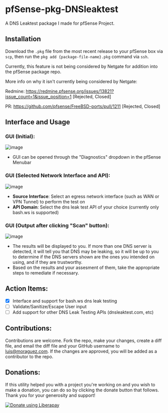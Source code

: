 # pfSense-pkg-DNSleaktest
A DNS Leaktest package I made for pfSense Project.

## Installation
Download the `.pkg` file from the most recent release to your pfSense box via `scp`, then run the `pkg add {package-file-name}.pkg` command via `ssh`.

Currently, this feature is not being considered by Netgate for addition into the pfSense package repo.

More info on why it isn't currently being considered by Netgate:

Redmine:
https://redmine.pfsense.org/issues/13821?issue_count=1&issue_position=1 [Rejected, Closed]

PR:
https://github.com/pfsense/FreeBSD-ports/pull/1211 [Rejected, Closed]

## Interface and Usage

### GUI (Initial):
![image](https://user-images.githubusercontent.com/73666574/209186555-3fcbfb3a-f0d8-4e64-8ace-dd8716ce9b15.png)
 - GUI can be opened through the "Diagnostics" dropdown in the pfSense Menubar

### GUI (Selected Network Interface and API):
![image](https://user-images.githubusercontent.com/73666574/209186971-adc8d089-f7e8-49bd-929f-c96fd01ed766.png)
 - **Source Interface**: Select an egress network interface (such as WAN or VPN Tunnel) to perform the test on
 - **API Domain**: Select the dns leak test API of your choice (currently only bash.ws is supported)

### GUI (Output after clicking "Scan" button):
![image](https://user-images.githubusercontent.com/73666574/209187303-ea3d4585-f8a5-4ba2-829f-640305c6d6fe.png)
- The results will be displayed to you. If more than one DNS server is detected, it will tell you that DNS may be leaking, so it will be up to you to determine if the DNS servers shown are the ones you intended on using, and if they are trustworthy.
- Based on the results and your assesment of them, take the appropriate steps to remediate if necessary.


## Action Items:
- [x] Interface and support for bash.ws dns leak testing
- [ ] Validate/Sanitize/Escape User input
- [ ] Add support for other DNS Leak Testing APIs (dnsleaktest.com, etc)

## Contributions:
Contributions are welcome. Fork the repo, make your changes, create a diff file, and email the diff file and your GitHub username to luis@moraguez.com. If the changes are approved, you will be added as a contributor to the repo.

## Donations:
If this utility helped you with a project you're working on and you wish to make a donation, you can do so by clicking the donate button that follows. Thank you for your generosity and support!

<noscript><a href="https://liberapay.com/z3d6380/donate"><img alt="Donate using Liberapay" src="https://liberapay.com/assets/widgets/donate.svg"></a></noscript>
